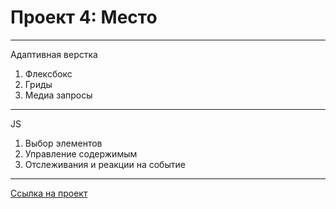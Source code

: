 # Проект 4: Место

---
Адаптивная верстка 
1. Флексбокс
2. Гриды
3. Медиа запросы
---
JS
1. Выбор элементов
2. Управление содержимым
3. Отслеживания и реакции на событие
---

[Ссылка на проект](https://dmitrydgor.github.io/mesto/)
